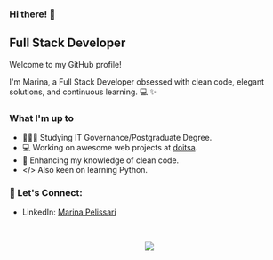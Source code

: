 ### Hi there! 👋

## Full Stack Developer

Welcome to my GitHub profile! 

I'm Marina, a Full Stack Developer obsessed with clean code, elegant solutions, and continuous learning. 💻 ✨

### What I'm up to
- 👩🏻‍🎓 Studying IT Governance/Postgraduate Degree.
- 💻 Working on awesome web projects at [doitsa](https://github.com/doitsa).
- 🫧 Enhancing my knowledge of clean code.
- </> Also keen on learning Python.

### 💬 Let's Connect:

- LinkedIn: [Marina Pelissari](https://www.linkedin.com/in/marinapelissari/)

<br>
<p align="center">
  <a href="https://skillicons.dev">
    <img src="https://skillicons.dev/icons?i=java,javascript,html,css,postgres,aws,postman,eclipse,vue&theme=light" />
  </a>
</p>


